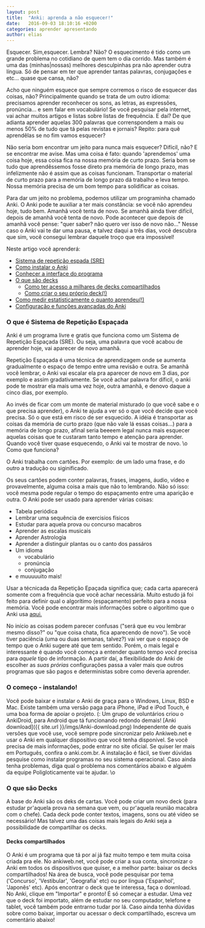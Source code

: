 ```yaml
---
layout: post
title:  "Anki: aprenda a não esquecer!"
date:   2016-09-03 18:10:16 +0200
categories: aprender apresentando
author: elias
---
```



Esquecer. Sim,esquecer. Lembra? Não? O esquecimento é tido como um grande problema no cotidiano de quem 
tem o dia corrido. Mas também é uma das (minhas|nossas) melhores desculpinhas pra não aprender outra língua.
Só de pensar em ter que aprender tantas palavras, conjugações e etc... quase que cansa, não?

Acho que ninguém esquece que sempre corremos o risco de esquecer das coisas, não?
Principalmente quando se trata de um outro idioma: precisamos aprender reconhecer os sons, as letras, 
as expressões, pronúncia... e sem falar em vocabulário! Se você pesquisar pela internet, vai achar muitos 
artigos e listas sobre listas de frequência. 
E daí? De que adianta aprender aquelas 300 palavras que correnspondem a  mais ou menos 50% de tudo que tá 
pelas revistas e jornais?
Repito: para quê aprendêlas se no fim vamos esquecer?

Não seria bom encontrar um jeito para nunca mais esquecer? Difícil, não? E se encontrar me avise.
Mas uma coisa é fato: quando 'aprendemos' uma coisa hoje, essa coisa fica na nossa
memória de curto prazo. Seria bom se tudo que aprendêssemos fosse direto pra memória de longo prazo,
mas infelizmente não é assim que as coisas funcionam.
Transportar o material de curto prazo para a memória de longo prazo dá trabalho e leva tempo.
Nossa memória precisa de um bom tempo para solidificar as coisas.

Para dar um jeito no problema, podemos utilizar um programinha chamado Anki.
O Anki pode te auxiliar a ter mais constância: se você não aprendeu hoje, tudo bem. Amanhã você tenta
de novo. Se amanhã ainda tiver difícil, depois de amanhã você tenta de novo. Pode acontecer que
depois de amanhã você pense: "quer saber? não quero ver isso de novo não..."
Nesse caso o Anki vai te dar uma pausa, e talvez daqui a três dias, você descubra que sim, você consegui
lembrar daquele troço que era impossível!

Neste artigo você aprenderá:

* <a href="#sre">Sistema de repetição espada (SRE)</a>
* <a href="#instalar">Como instalar o Anki</a>
* <a href="#sre">Conhecer a interface do programa</a>
* <a href="#decks">O que são decks</a>
	* <a href="#deckscompartilhados">Como ter acesso a milhares de decks compartilhados</a>
	* <a href="#sre">Como criar o seu próprio deck(!)</a>
* <a href="#sre">Como medir estatisticamente o quanto aprendeu(!)</a>
* <a href="#sre">Configuração e funções avançadas do Anki</a>

<h3 id="sre">O que é Sistema de Repetição Espaçada</h3>

Anki é um programa livre e gratis que funciona como um Sistema de Repetição Espaçada (SRE). Ou seja, 
uma palavra que você acabou de aprender hoje, vai aparecer de novo amanhã.

Repetição Espaçada é uma técnica de aprendizagem onde se aumenta gradualmente o espaço de tempo entre uma revisão e outra. 
Se amanhã você lembrar, o Anki vai escalar ela pra aparecer de novo em 3 dias, por exemplo e 
assim gradativamente. Se você achar palavra for díficil, o anki pode te mostrar ela mais uma vez hoje, outra amanhã, 
e denovo daque a cinco dias, por exemplo.

Ao invés de ficar com um monte de material misturado (o que você sabe e o que precisa aprender), 
o Anki te ajuda a ver só o que você decide que você precisa. Só o que está em risco de ser esquecido. A idéia 
é transportar as coisas da memória de curto prazo (que não vale lá essas coisas...) para a memória de longo 
prazo, afinal seria beeeem legal nunca mais esquecer aquelas coisas que te custaram tanto tempo e atenção para 
aprender. 
Quando você tiver quase esquecendo, o Anki vai te mostrar de novo. \o
Como que funciona?

O Anki trabalha com cartões. Por exemplo: de um lado uma frase, e do outro a tradução ou siginificado.

Os seus cartões podem conter palavras, frases, imagens, áudio, vídeo e provavelmente, alguma coisa a mais que não to lembrando. Não só isso: você mesma pode regular o tempo do espaçamento entre uma aparição e outra. O Anki pode ser usado para aprender várias coisas:

*  Tabela periódica
*  Lembrar uma sequência de exercisios físicos
*  Estudar para aquela prova ou concurso macabros
*  Aprender as escalas musicais
*  Aprender Astrologia
*  Aprender a distinguir plantas ou o canto dos passáros
*  Um idioma
	*  vocabulário
	*  pronúncia
	*  conjugação
*  e muuuuuito mais!

Usar a técnicada da Repetição Epaçada significa que; cada carta aparecerá somente com a frequência que você achar
necessária.
Muito estudo já foi feito para definir qual o algorítimo (espaçamento) perfeito para a nossa memória. Você pode
encontrar mais informações sobre o algorítimo que o Anki usa [aqui.](http://ankisrs.net/docs/manual.html#what-algorithm)

No início as coisas podem parecer confusas ("será que eu vou lembrar mesmo disso?" ou "que coisa chata, fica
aparecendo de novo"). Se você tiver paciência (uma ou duas semanas, talvez?) vai ver que o espaço de tempo que
o Anki sugere até que tem sentido.
Porém, o mais legal e interessante é quando você começa a entender quanto tempo *você* precisa para *aquele*
tipo de informação.
A partir daí, a flexibilidade do Anki de escolher as *suas prórias* configurações passa a valer mais que
outros programas que são pagos e deterministas sobre como deveria aprender.

<h3 id="instalar"> O começo - instalando!</h3>

Você pode baixar e instalar o Anki de graça para o Windows, Linux, BSD e Mac. Existe também uma versão paga para iPhone, iPad 
e iPod Touch, é uma boa forma de apoiar o projeto. (:
Um grupo de voluntários criou o AnkiDroid, para Android que tá funcionando redondo demais!
[Anki download]({{ site.url }}/imgs/Anki-download.png)
Independente de quais versões que você use, você sempre pode sincronizar pelo Ankiweb.net e usar o Anki em qualquer
dispositivo que você tenha disponível. 
Se você precisa de mais informações, pode entrar no site oficial. Se quiser ler mais em Português, confira o anki.com.br.
A instalação é fácil, se tiver dúvidas pesquise como instalar programas no seu sistema operacional. Caso ainda 
tenha problemas, diga qual o problema nos comentários abaixo e alguém da equipe Poligloticamente vai te ajudar. \o

<h3 id="decks">O que são Decks</h3>

A base do Anki são os deks de cartas. Você pode criar um novo deck (para estudar pr'aquela prova na semana que vem, ou pr'aquela
reunião macabra com o chefe). Cada deck pode conter textos, imagens, sons ou até vídeo se necessário!
Mas talvez uma das coisas mais legais do Anki seja a possibilidade de compartilhar os decks.

<h4 id="deckscompartilhados"><a hred="https://ankiweb.net/shared/decks/">Decks compartilhados</a></h4>
O Anki é um programa que tá por aí já faz muito tempo e tem muita coisa criada pra ele.
No ankiweb.net, você pode criar a sua conta, sincronizar o Anki em todos os dispositivos que quiser, e a melhor parte: baixar os decks compartilhados!
Na área de busca, você pode pesquisar por tema ('Concurso', 'Vestibular', 'Geografia' etc) ou por língua ('Espanhol', 'Japonês' etc).
Após encontrar o deck que te interessa, faça o download. No Anki, clique em "Importar" e pronto! É só começar a estudar.
Uma vez que o deck foi importato, além de estudar no seu computador, telefone e tablet, você também pode entrarno
tudar por lá.
Caso ainda tenha dúvidas sobre como baixar, importar ou acessar o deck compartilhado, escreva um comentário abaixo!
